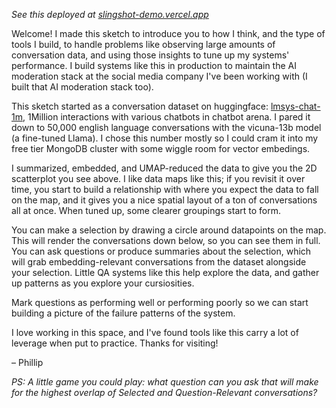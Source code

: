 *See this deployed at [slingshot-demo.vercel.app](https://slingshot-demo.vercel.app)*

Welcome! I made this sketch to introduce you to how I think, and the type of tools I build, to handle problems like observing large amounts of conversation data, and using those insights to tune up my systems' performance. I build systems like this in production to maintain the AI moderation stack at the social media company I've been working with (I built that AI moderation stack too).

This sketch started as a conversation dataset on huggingface: [lmsys-chat-1m](https://huggingface.co/datasets/lmsys/lmsys-chat-1m), 1Million interactions with various chatbots in chatbot arena. I pared it down to 50,000 english language conversations with the vicuna-13b model (a fine-tuned Llama). I chose this number mostly so I could cram it into my free tier MongoDB cluster with some wiggle room for vector embedings.

I summarized, embedded, and UMAP-reduced the data to give you the 2D scatterplot you see above. I like data maps like this; if you revisit it over time, you start to build a relationship with where you expect the data to fall on the map, and it gives you a nice spatial layout of a ton of conversations all at once. When tuned up, some clearer groupings start to form.

You can make a selection by drawing a circle around datapoints on the map. This will render the conversations down below, so you can see them in full. You can ask questions or produce summaries about the selection, which will grab embedding-relevant conversations from the dataset alongside your selection. Little QA systems like this help explore the data, and gather up patterns as you explore your cursiosities.

Mark questions as performing well or performing poorly so we can start building a picture of the failure patterns of the system.

I love working in this space, and I've found tools like this carry a lot of leverage when put to practice. Thanks for visiting!

– Phillip

*PS: A little game you could play: what question can you ask that will make for the highest overlap of Selected and Question-Relevant conversations?*